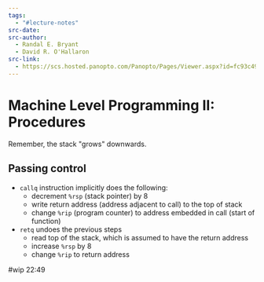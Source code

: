 ```yaml
---
tags:
  - "#lecture-notes"
src-date:
src-author:
  - Randal E. Bryant
  - David R. O'Hallaron
src-link:
  - https://scs.hosted.panopto.com/Panopto/Pages/Viewer.aspx?id=fc93c499-8fc9-4652-9a99-711058054afb
---
```

# Machine Level Programming II: Procedures

Remember, the stack "grows" downwards.

## Passing control

- `callq` instruction implicitly does the following:
	- decrement `%rsp` (stack pointer) by 8
	- write return address (address adjacent to call) to the top of stack
	- change `%rip` (program counter) to address embedded in call (start of function)
- `retq` undoes the previous steps
	- read top of the stack, which is assumed to have the return address
	- increase `%rsp` by 8
	- change `%rip` to return address

#wip 22:49
